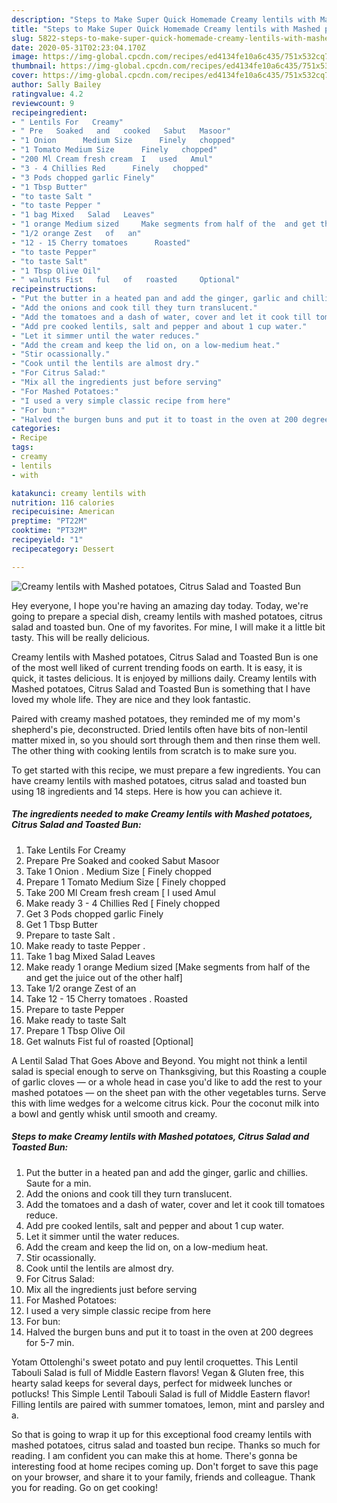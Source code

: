 ```yaml
---
description: "Steps to Make Super Quick Homemade Creamy lentils with Mashed potatoes, Citrus Salad and Toasted Bun"
title: "Steps to Make Super Quick Homemade Creamy lentils with Mashed potatoes, Citrus Salad and Toasted Bun"
slug: 5822-steps-to-make-super-quick-homemade-creamy-lentils-with-mashed-potatoes-citrus-salad-and-toasted-bun
date: 2020-05-31T02:23:04.170Z
image: https://img-global.cpcdn.com/recipes/ed4134fe10a6c435/751x532cq70/creamy-lentils-with-mashed-potatoes-citrus-salad-and-toasted-bun-recipe-main-photo.jpg
thumbnail: https://img-global.cpcdn.com/recipes/ed4134fe10a6c435/751x532cq70/creamy-lentils-with-mashed-potatoes-citrus-salad-and-toasted-bun-recipe-main-photo.jpg
cover: https://img-global.cpcdn.com/recipes/ed4134fe10a6c435/751x532cq70/creamy-lentils-with-mashed-potatoes-citrus-salad-and-toasted-bun-recipe-main-photo.jpg
author: Sally Bailey
ratingvalue: 4.2
reviewcount: 9
recipeingredient:
- " Lentils For   Creamy"
- " Pre   Soaked   and   cooked   Sabut   Masoor"
- "1 Onion      Medium Size      Finely   chopped"
- "1 Tomato Medium Size      Finely   chopped"
- "200 Ml Cream fresh cream  I   used   Amul"
- "3 - 4 Chillies Red      Finely   chopped"
- "3 Pods chopped garlic Finely"
- "1 Tbsp Butter"
- "to taste Salt "
- "to taste Pepper "
- "1 bag Mixed   Salad   Leaves"
- "1 orange Medium sized     Make segments from half of the  and get the juice out of the other half"
- "1/2 orange Zest   of   an"
- "12 - 15 Cherry tomatoes      Roasted"
- "to taste Pepper"
- "to taste Salt"
- "1 Tbsp Olive Oil"
- " walnuts Fist   ful   of   roasted     Optional"
recipeinstructions:
- "Put the butter in a heated pan and add the ginger, garlic and chillies. Saute for a min."
- "Add the onions and cook till they turn translucent."
- "Add the tomatoes and a dash of water, cover and let it cook till tomatoes reduce."
- "Add pre cooked lentils, salt and pepper and about 1 cup water."
- "Let it simmer until the water reduces."
- "Add the cream and keep the lid on, on a low-medium heat."
- "Stir ocassionally."
- "Cook until the lentils are almost dry."
- "For Citrus Salad:"
- "Mix all the ingredients just before serving"
- "For Mashed Potatoes:"
- "I used a very simple classic recipe from here"
- "For bun:"
- "Halved the burgen buns and put it to toast in the oven at 200 degrees for 5-7 min."
categories:
- Recipe
tags:
- creamy
- lentils
- with

katakunci: creamy lentils with 
nutrition: 116 calories
recipecuisine: American
preptime: "PT22M"
cooktime: "PT32M"
recipeyield: "1"
recipecategory: Dessert

---
```



![Creamy lentils with Mashed potatoes, Citrus Salad and Toasted Bun](https://img-global.cpcdn.com/recipes/ed4134fe10a6c435/751x532cq70/creamy-lentils-with-mashed-potatoes-citrus-salad-and-toasted-bun-recipe-main-photo.jpg)

Hey everyone, I hope you're having an amazing day today. Today, we're going to prepare a special dish, creamy lentils with mashed potatoes, citrus salad and toasted bun. One of my favorites. For mine, I will make it a little bit tasty. This will be really delicious.

Creamy lentils with Mashed potatoes, Citrus Salad and Toasted Bun is one of the most well liked of current trending foods on earth. It is easy, it is quick, it tastes delicious. It is enjoyed by millions daily. Creamy lentils with Mashed potatoes, Citrus Salad and Toasted Bun is something that I have loved my whole life. They are nice and they look fantastic.

Paired with creamy mashed potatoes, they reminded me of my mom&#39;s shepherd&#39;s pie, deconstructed. Dried lentils often have bits of non-lentil matter mixed in, so you should sort through them and then rinse them well. The other thing with cooking lentils from scratch is to make sure you.


To get started with this recipe, we must prepare a few ingredients. You can have creamy lentils with mashed potatoes, citrus salad and toasted bun using 18 ingredients and 14 steps. Here is how you can achieve it.

<!--inarticleads1-->

##### The ingredients needed to make Creamy lentils with Mashed potatoes, Citrus Salad and Toasted Bun:

1. Take  Lentils For   Creamy
1. Prepare  Pre   Soaked   and   cooked   Sabut   Masoor
1. Take 1 Onion .     Medium Size     [ Finely   chopped
1. Prepare 1 Tomato Medium Size     [ Finely   chopped
1. Take 200 Ml Cream fresh cream [ I   used   Amul
1. Make ready 3 - 4 Chillies Red     [ Finely   chopped
1. Get 3 Pods chopped garlic Finely
1. Get 1 Tbsp Butter
1. Prepare to taste Salt .
1. Make ready to taste Pepper .
1. Take 1 bag Mixed   Salad   Leaves
1. Make ready 1 orange Medium sized     [Make segments from half of the  and get the juice out of the other half]
1. Take 1/2 orange Zest   of   an
1. Take 12 - 15 Cherry tomatoes .     Roasted
1. Prepare to taste Pepper
1. Make ready to taste Salt
1. Prepare 1 Tbsp Olive Oil
1. Get  walnuts Fist   ful   of   roasted     [Optional]


A Lentil Salad That Goes Above and Beyond. You might not think a lentil salad is special enough to serve on Thanksgiving, but this Roasting a couple of garlic cloves — or a whole head in case you&#39;d like to add the rest to your mashed potatoes — on the sheet pan with the other vegetables turns. Serve this with lime wedges for a welcome citrus kick. Pour the coconut milk into a bowl and gently whisk until smooth and creamy. 

<!--inarticleads2-->

##### Steps to make Creamy lentils with Mashed potatoes, Citrus Salad and Toasted Bun:

1. Put the butter in a heated pan and add the ginger, garlic and chillies. Saute for a min.
1. Add the onions and cook till they turn translucent.
1. Add the tomatoes and a dash of water, cover and let it cook till tomatoes reduce.
1. Add pre cooked lentils, salt and pepper and about 1 cup water.
1. Let it simmer until the water reduces.
1. Add the cream and keep the lid on, on a low-medium heat.
1. Stir ocassionally.
1. Cook until the lentils are almost dry.
1. For Citrus Salad:
1. Mix all the ingredients just before serving
1. For Mashed Potatoes:
1. I used a very simple classic recipe from here
1. For bun:
1. Halved the burgen buns and put it to toast in the oven at 200 degrees for 5-7 min.


Yotam Ottolenghi&#39;s sweet potato and puy lentil croquettes. This Lentil Tabouli Salad is full of Middle Eastern flavors! Vegan &amp; Gluten free, this hearty salad keeps for several days, perfect for midweek lunches or potlucks! This Simple Lentil Tabouli Salad is full of Middle Eastern flavor! Filling lentils are paired with summer tomatoes, lemon, mint and parsley and a. 

So that is going to wrap it up for this exceptional food creamy lentils with mashed potatoes, citrus salad and toasted bun recipe. Thanks so much for reading. I am confident you can make this at home. There's gonna be interesting food at home recipes coming up. Don't forget to save this page on your browser, and share it to your family, friends and colleague. Thank you for reading. Go on get cooking!
